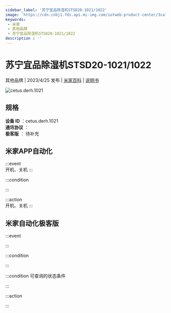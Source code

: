 ```yaml
---
sidebar_label: '苏宁宜品除湿机STSD20-1021/1022'
image: 'https://cdn.cnbj1.fds.api.mi-img.com/iotweb-product-center/3ca76b47f8edf124a3590b18c2cd2883_1681265846884.png?GalaxyAccessKeyId=AKVGLQWBOVIRQ3XLEW&Expires=9223372036854775807&Signature=BbpDi50eXQFfbsn4QXKJ7o4E7SE='
keywords: 
 - 米家
 - 其他品牌
 - 苏宁宜品除湿机STSD20-1021/1022
description : ''
---
```

# 苏宁宜品除湿机STSD20-1021/1022

其他品牌 | 2023/4/25 发布 | [米家百科](https://home.mi.com/webapp/content/baike/product/index.html?model=cetus.derh.1021) | [说明书](https://home.mi.com/views/introduction.html?model=cetus.derh.1021&region=cn)

![cetus.derh.1021](https://cdn.cnbj1.fds.api.mi-img.com/iotweb-product-center/3ca76b47f8edf124a3590b18c2cd2883_1681265846884.png?GalaxyAccessKeyId=AKVGLQWBOVIRQ3XLEW&Expires=9223372036854775807&Signature=BbpDi50eXQFfbsn4QXKJ7o4E7SE=)

## 规格  
> 
**设备 ID** ：cetus.derh.1021  
**通讯协议** ：  
**极客版**  ： 待补充 


## 米家APP自动化  

:::event  
开机、关机
:::

:::condition  

:::

:::action   
开机、关机
:::

## 米家自动化极客版  

:::event  

:::

:::condition  

:::

:::condition 可查询的状态条件  

:::

:::action  

:::

        
